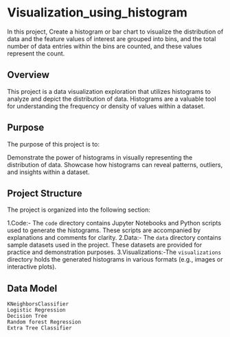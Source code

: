 # Visualization_using_histogram
  In this project, Create a histogram or bar chart to visualize the distribution of data and the feature values of interest are grouped into bins, and the total number of data entries within the bins are counted, and these values represent the count.

## Overview
This project is a data visualization exploration that utilizes histograms to analyze and depict the distribution of data. 
Histograms are a valuable tool for understanding the frequency or density of values within a dataset.

## Purpose

The purpose of this project is to:

   Demonstrate the power of histograms in visually representing the distribution of data.
   Showcase how histograms can reveal patterns, outliers, and insights within a dataset.
  

## Project Structure

The project is organized into the following section:

1.Code:- The `code` directory contains Jupyter Notebooks and Python scripts used to generate the histograms. These scripts are accompanied by explanations and comments for clarity.
2.Data:- The `data` directory contains sample datasets used in the project. These datasets are provided for practice and demonstration purposes.
3.Visualizations:-The `visualizations` directory holds the generated histograms in various formats (e.g., images or interactive plots).

##  Data Model

    KNeighborsClassifier
    Logistic Regression
    Decision Tree
    Random forest Regression
    Extra Tree Classifier
    

